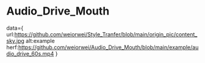# Audio_Drive_Mouth
data={
url:https://github.com/weiorwei/Style_Tranfer/blob/main/origin_pic/content_sky.jpg
alt:example
herf:https://github.com/weiorwei/Audio_Drive_Mouth/blob/main/example/audio_drive_60s.mp4
}
